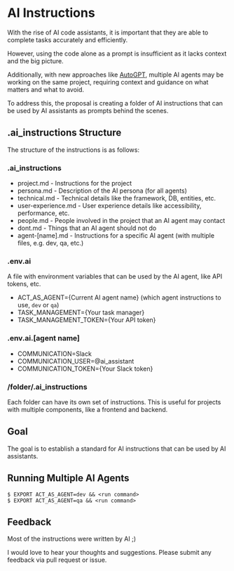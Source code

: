 # AI Instructions

With the rise of AI code assistants, it is important that they are able to complete tasks accurately and efficiently. 

However, using the code alone as a prompt is insufficient as it lacks context and the big picture. 

Additionally, with new approaches like [AutoGPT](https://github.com/Torantulino/Auto-GPT), multiple AI agents may be working on the same project, requiring context and guidance on what matters and what to avoid.

To address this, the proposal is creating a folder of AI instructions that can be used by AI assistants as prompts behind the scenes.

## .ai_instructions Structure

The structure of the instructions is as follows:

### .ai_instructions
  - project.md - Instructions for the project
  - persona.md - Description of the AI persona (for all agents)
  - technical.md - Technical details like the framework, DB, entities, etc.
  - user-experience.md - User experience details like accessibility, performance, etc.
  - people.md - People involved in the project that an AI agent may contact
  - dont.md - Things that an AI agent should not do
  - agent-[name].md - Instructions for a specific AI agent (with multiple files, e.g. dev, qa, etc.)

### .env.ai

A file with environment variables that can be used by the AI agent, like API tokens, etc.
  - ACT_AS_AGENT={Current AI agent name} (which agent instructions to use, `dev` or `qa`)
  - TASK_MANAGEMENT={Your task manager}
  - TASK_MANAGEMENT_TOKEN={Your API token}

### .env.ai.[agent name]
  - COMMUNICATION=Slack
  - COMMUNICATION_USER=@ai_assistant
  - COMMUNICATION_TOKEN={Your Slack token}

### /folder/.ai_instructions

Each folder can have its own set of instructions. This is useful for projects with multiple components, like a frontend and backend.

## Goal

The goal is to establish a standard for AI instructions that can be used by AI assistants.

## Running Multiple AI Agents

```shell
$ EXPORT ACT_AS_AGENT=dev && <run command>
$ EXPORT ACT_AS_AGENT=qa && <run command>

```

## Feedback
Most of the instructions were written by AI ;)

I would love to hear your thoughts and suggestions. 
Please submit any feedback via pull request or issue.
